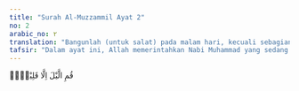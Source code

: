 ```yaml
---
title: "Surah Al-Muzzammil Ayat 2"
no: 2
arabic_no: ٢
translation: "Bangunlah (untuk salat) pada malam hari, kecuali sebagian kecil,"
tafsir: "Dalam ayat ini, Allah memerintahkan Nabi Muhammad yang sedang berselimut supaya mendirikan salat pada sebagian malam. Seruan Allah kepada Nabi Muhammad ini didahului dengan kata-kata \"Hai orang yang berselimut"
---
```

قُمِ الَّيْلَ اِلَّا قَلِيْلًاۙ